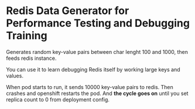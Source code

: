 # Redis Data Generator for Performance Testing and Debugging Training

Generates random key-value pairs between char lenght 100 and 1000, then feeds redis instance.

You can use it to learn debugging Redis itself by working large keys and values.

When pod starts to run, it sends 10000 key-value pairs to redis. Then crashes and openshift restarts the pod. And **the cycle goes on** until you set replica count to 0 from deployment config.